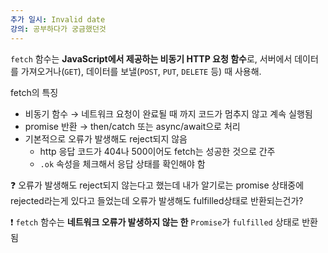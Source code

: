 ```yaml
---
추가 일시: Invalid date
강의: 공부하다가 궁금했던것
---
```

`fetch` 함수는 **JavaScript에서 제공하는 비동기 HTTP 요청 함수**로, 서버에서 데이터를 가져오거나(`GET`), 데이터를 보낼(`POST`, `PUT`, `DELETE` 등) 때 사용해.  

  

fetch의 특징

- 비동기 함수 → 네트워크 요청이 완료될 때 까지 코드가 멈추지 않고 계속 실행됨
- promise 반환 → then/catch 또는 async/await으로 처리
- 기본적으로 오류가 발생해도 reject되지 않음
    - http 응답 코드가 404나 500이어도 fetch는 성공한 것으로 간주
    - `.ok` 속성을 체크해서 응답 상태를 확인해야 함

  

❓ 오류가 발생해도 reject되지 않는다고 했는데 내가 알기로는 promise 상태중에 rejected라는게 있다고 들었는데 오류가 발생해도 fulfilled상태로 반환되는건가?

  

❗ `fetch` 함수는 **네트워크 오류가 발생하지 않는 한** `Promise`가 `fulfilled` 상태로 반환됨